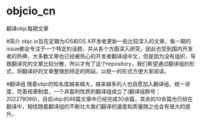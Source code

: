 objcio_cn
=========

翻译objc每期文章

#简介
objc.io旨在定期为iOS和OS X开发者更新一些比较深入的文章，每一期的issue都会专注于一个特定的话题，并从各个方面深入研究，因此也受到国内开发者的热捧，大多数文章也已经被热心的开发者翻译成中文，但是因为没有组织，导致翻译完的文章比较分散，所以才有了这个repository，我们希望通过翻译组的形式，将翻译好的文章整理到特定的网站，以统一的形式方便大家阅读。

#翻译组
随着objc的知名度越来越大，越来越多的人也自愿加入翻译组，统一进度，完善规章制度，一个非盈利性质的翻译组成立了(翻译组群号：202279066)，目前objc的48篇文章中已经完成30余篇，其余的10余篇也已经在翻译中，相信随着翻译组的不断壮大我们翻译的速度和质量随之也会有很大的提升。